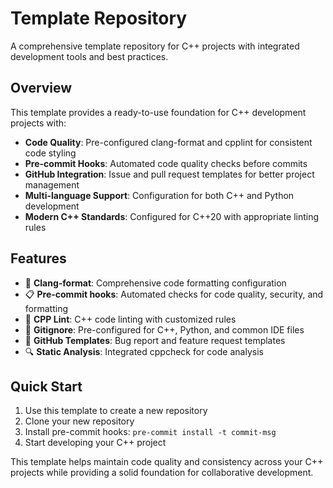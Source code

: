 # Template Repository

A comprehensive template repository for C++ projects with integrated development tools and best practices.

## Overview

This template provides a ready-to-use foundation for C++ development projects with:

- **Code Quality**: Pre-configured clang-format and cpplint for consistent code styling
- **Pre-commit Hooks**: Automated code quality checks before commits
- **GitHub Integration**: Issue and pull request templates for better project management
- **Multi-language Support**: Configuration for both C++ and Python development
- **Modern C++ Standards**: Configured for C++20 with appropriate linting rules

## Features

- 🔧 **Clang-format**: Comprehensive code formatting configuration
- 📋 **Pre-commit hooks**: Automated checks for code quality, security, and formatting
- 🐛 **CPP Lint**: C++ code linting with customized rules
- 📁 **Gitignore**: Pre-configured for C++, Python, and common IDE files
- 🎯 **GitHub Templates**: Bug report and feature request templates
- 🔍 **Static Analysis**: Integrated cppcheck for code analysis

## Quick Start

1. Use this template to create a new repository
2. Clone your new repository
3. Install pre-commit hooks: `pre-commit install -t commit-msg`
4. Start developing your C++ project

This template helps maintain code quality and consistency across your C++ projects while providing a solid foundation for collaborative development.